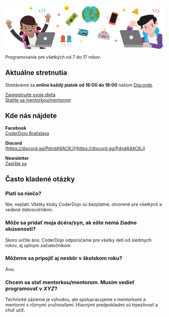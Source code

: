 ![Hlavička](/assets/img/dojo.6aad1d2.png)

<p class="text-center text-lg">Programovanie pre všetkých od 7 do 17 rokov.</p>
<div class="mt-4"></div>

## Aktuálne stretnutia

Stretávame sa **online každý piatok od 16:00 do 18:00** našom [Discorde](https://discord.gg/PdndA9ACKJ).

[Zaregistrujte svoje dieťa](https://docs.google.com/forms/d/e/1FAIpQLSfV8cmF9KktHqPk3SQiOqjbeJDS50jD4XcU7haI6MCXIP4k6w/viewform)<br/>
[Staňte sa mentorkou/mentorom](https://docs.google.com/forms/d/e/1FAIpQLSf_SYdv5ENVy5CTTLhxltdLArdJAqKsWpGDVH6pUFYf5HLu1A/viewform)

## Kde nás nájdete

**Facebook**<br/>
[CoderDojo Bratislava](https://www.facebook.com/CoderDojoBratislava/)

**Discord**<br/>
[https://discord.gg/PdndA9ACKJ](https://discord.gg/PdndA9ACKJ)

**Newsletter**<br/>
[Zapíšte sa](http://eepurl.com/daODgz)

## Často kladené otázky

### Platí sa niečo?

Nie, neplatí. Všetky kluby CoderDojo sú bezplatné, otvorené pre všetkých a vedené dobrovoľníkmi.

### Môže sa pridať moja dcéra/syn, ak ešte nemá žiadne skúsenosti?

Skoro určite áno. CoderDojo odporúčame pre všetky deti od siedmych rokov, aj úplnym začiatočníkom.

### Môžeme sa pripojiť aj neskôr v školskom roku?

Áno.

### Chcem sa stať mentorkou/mentorom. Musím vedieť programovať v _XYZ_?

Technické zázemie je výhodou, ale spolupracujeme s mentorkami a mentormi s rôznymi zručnosťami. Hlavnými predpokladmi sú trpezlivosť a chuť učiť.
